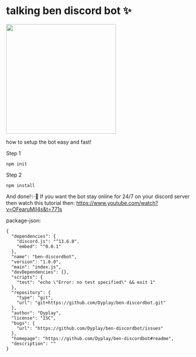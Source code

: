 # talking ben discord bot ✨

<img width="300" src="https://cdn.discordapp.com/attachments/950783932117418014/957299271391125514/unknown.png" />

how to setup the bot easy and fast!

Step 1
```
npm init
```
Step 2
```
npm install
```
And done!✨💫
If you want the bot stay online for 24/7 on your discord server then watch this tutorial then:
https://www.youtube.com/watch?v=OFearuMjI4s&t=771s

package-json:
```
{
  "dependencies": {
    "discord.js": "^13.6.0",
    "embed": "^0.0.1"
  },
  "name": "ben-discordbot",
  "version": "1.0.0",
  "main": "index.js",
  "devDependencies": {},
  "scripts": {
    "test": "echo \"Error: no test specified\" && exit 1"
  },
  "repository": {
    "type": "git",
    "url": "git+https://github.com/Dyplay/ben-discordbot.git"
  },
  "author": "Dyplay",
  "license": "ISC",
  "bugs": {
    "url": "https://github.com/Dyplay/ben-discordbot/issues"
  },
  "homepage": "https://github.com/Dyplay/ben-discordbot#readme",
  "description": ""
}

```
